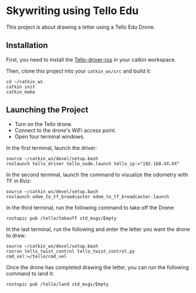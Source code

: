 # Skywriting using Tello Edu

This project is about drawing a letter using a Tello Edu Drone.

## Installation

First, you need to install the [Tello-driver-ros](https://github.com/TIERS/tello-driver-ros) in your catkin workspace.

Then, clone this project into your `catkin_ws/src` and build it:

```
cd ~/catkin_ws
catkin init
catkin_make
```

## Launching the Project

- Turn on the Tello drone.
- Connect to the drone's WiFi access point.
- Open four terminal windows.

In the first terminal, launch the driver:

```
source ~/catkin_ws/devel/setup.bash
roslaunch tello_driver tello_node.launch tello_ip:="192.168.XX.XX"
```

In the second terminal, launch the command to visualize the odometry with TF in Rviz:

```
source ~/catkin_ws/devel/setup.bash
roslaunch odom_to_tf_broadcaster odom_to_tf_broadcaster.launch
```

In the third terminal, run the following command to take off the Drone:

```
rostopic pub /tello/takeoff std_msgs/Empty
```


In the last terminal, run the following and enter the letter you want the drone to draw:

```
source ~/catkin_ws/devel/setup.bash
rosrun tello_twist_control tello_twist_control.py cmd_vel:=/tello/cmd_vel
```

Once the drone has completed drawing the letter, you can run the following command to land it:
```
rostopic pub /tello/land std_msgs/Empty
```